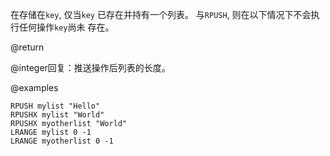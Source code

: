在存储在`key`, 仅当`key`
已存在并持有一个列表。
与`RPUSH`, 则在以下情况下不会执行任何操作`key`尚未
存在。

@return

@integer回复：推送操作后列表的长度。

@examples

```cli
RPUSH mylist "Hello"
RPUSHX mylist "World"
RPUSHX myotherlist "World"
LRANGE mylist 0 -1
LRANGE myotherlist 0 -1
```
